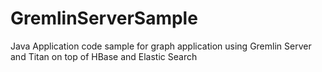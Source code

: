 # GremlinServerSample
Java Application code sample for graph application using Gremlin Server and Titan on top of HBase and Elastic Search
